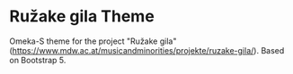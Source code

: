 # Ružake gila Theme

Omeka-S theme for the project "Ružake gila" (https://www.mdw.ac.at/musicandminorities/projekte/ruzake-gila/). Based on Bootstrap 5.